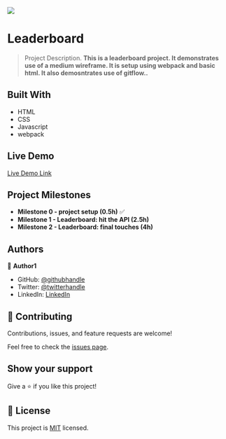 ![](https://img.shields.io/badge/Microverse-blueviolet)

# Leaderboard

> Project Description.
> **This is a leaderboard project. It demonstrates use of a medium wireframe. It is setup using webpack and basic html. It also demosntrates use of gitflow..**

## Built With

- HTML
- CSS
- Javascript
- webpack

## Live Demo

[Live Demo Link]()

## Project Milestones

- **Milestone 0 - project setup (0.5h)** ✅
- **Milestone 1 - Leaderboard: hit the API (2.5h)**
- **Milestone 2 - Leaderboard: final touches (4h)**

## Authors

👤 **Author1**

- GitHub: [@githubhandle](https://github.com/Nyame-Wolf/)
- Twitter: [@twitterhandle](https://twitter.com/Mumenyam)
- LinkedIn: [LinkedIn](https://www.linkedin.com/in/mumenya-nyamu-web-designer-data-enthusiast/)

## 🤝 Contributing

Contributions, issues, and feature requests are welcome!

Feel free to check the [issues page](../../issues/).

## Show your support

Give a ⭐️ if you like this project!

## 📝 License

This project is [MIT](./MIT.md) licensed.
